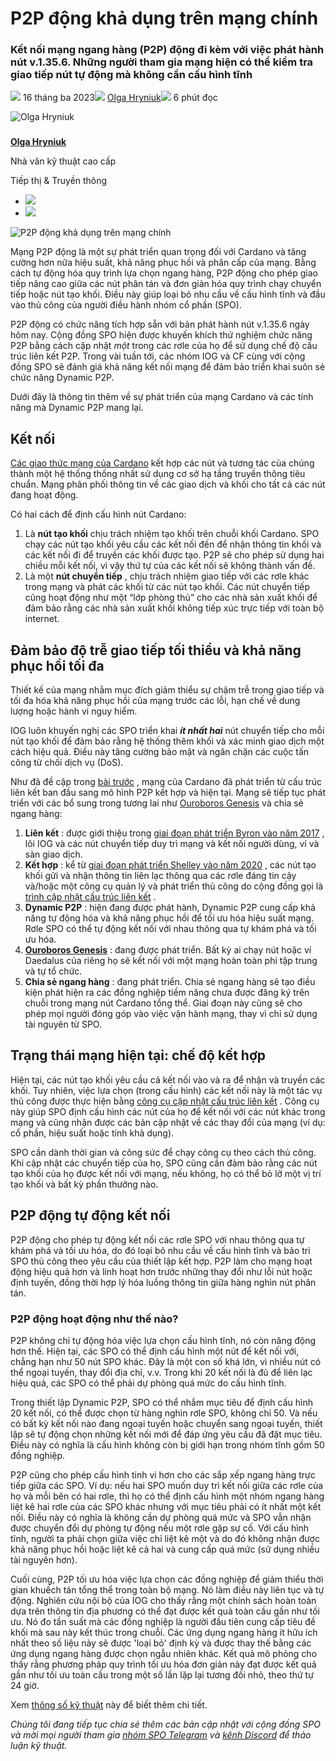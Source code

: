 # P2P động khả dụng trên mạng chính

### **Kết nối mạng ngang hàng (P2P) động đi kèm với việc phát hành nút v.1.35.6. Những người tham gia mạng hiện có thể kiểm tra giao tiếp nút tự động mà không cần cấu hình tĩnh**

![](img/2023-03-16-dynamic-p2p-is-coming-to-cardano.002.png) 16 tháng ba 2023![](img/2023-03-16-dynamic-p2p-is-coming-to-cardano.002.png) [Olga Hryniuk](/en/blog/authors/olga-hryniuk/page-1/)![](img/2023-03-16-dynamic-p2p-is-coming-to-cardano.003.png) 6 phút đọc

![Olga Hryniuk](img/2023-03-16-dynamic-p2p-is-coming-to-cardano.004.png)[](/en/blog/authors/olga-hryniuk/page-1/)

###

[**Olga Hryniuk**](/en/blog/authors/olga-hryniuk/page-1/)

Nhà văn kỹ thuật cao cấp

Tiếp thị &amp; Truyền thông

- ![](img/2023-03-16-dynamic-p2p-is-coming-to-cardano.005.png)[](https://www.linkedin.com/in/olga-hryniuk-1094a3160/ "LinkedIn")
- ![](img/2023-03-16-dynamic-p2p-is-coming-to-cardano.006.png)[](https://github.com/olgahryniuk "GitHub")

![P2P động khả dụng trên mạng chính](img/2023-03-16-dynamic-p2p-is-coming-to-cardano.007.jpeg)

Mạng P2P động là một sự phát triển quan trọng đối với Cardano và tăng cường hơn nữa hiệu suất, khả năng phục hồi và phân cấp của mạng. Bằng cách tự động hóa quy trình lựa chọn ngang hàng, P2P động cho phép giao tiếp nâng cao giữa các nút phân tán và đơn giản hóa quy trình chạy chuyển tiếp hoặc nút tạo khối. Điều này giúp loại bỏ nhu cầu về cấu hình tĩnh và đầu vào thủ công của người điều hành nhóm cổ phần (SPO).

P2P động có chức năng tích hợp sẵn với bản phát hành nút v.1.35.6 ngày hôm nay. Cộng đồng SPO hiện được khuyến khích thử nghiệm chức năng P2P bằng cách cập nhật *một* trong các rơle của họ để sử dụng chế độ cấu trúc liên kết P2P. Trong vài tuần tới, các nhóm IOG và CF cùng với cộng đồng SPO sẽ đánh giá khả năng kết nối mạng để đảm bảo triển khai suôn sẻ chức năng Dynamic P2P.

Dưới đây là thông tin thêm về sự phát triển của mạng Cardano và các tính năng mà Dynamic P2P mang lại.

## **Kết nối**

[Các giao thức mạng của Cardano](https://iohk.io/en/blog/posts/2021/04/06/boosting-network-decentralization-with-p2p/) kết hợp các nút và tương tác của chúng thành một hệ thống thống nhất sử dụng cơ sở hạ tầng truyền thông tiêu chuẩn. Mạng phân phối thông tin về các giao dịch và khối cho tất cả các nút đang hoạt động.

Có hai cách để định cấu hình nút Cardano:

1. Là **nút tạo khối** chịu trách nhiệm tạo khối trên chuỗi khối Cardano. SPO chạy các nút tạo khối yêu cầu các kết nối đến để nhận thông tin khối và các kết nối đi để truyền các khối được tạo. P2P sẽ cho phép sử dụng hai chiều mỗi kết nối, vì vậy thứ tự của các kết nối sẽ không thành vấn đề.
2. Là một **nút chuyển tiếp** , chịu trách nhiệm giao tiếp với các rơle khác trong mạng và phát các khối từ các nút tạo khối. Các nút chuyển tiếp cũng hoạt động như một “lớp phòng thủ” cho các nhà sản xuất khối để đảm bảo rằng các nhà sản xuất khối không tiếp xúc trực tiếp với toàn bộ internet.

## **Đảm bảo độ trễ giao tiếp tối thiểu và khả năng phục hồi tối đa**

Thiết kế của mạng nhằm mục đích giảm thiểu sự chậm trễ trong giao tiếp và tối đa hóa khả năng phục hồi của mạng trước các lỗi, hạn chế về dung lượng hoặc hành vi nguy hiểm.

IOG luôn khuyến nghị các SPO triển khai ***ít nhất hai*** nút chuyển tiếp cho mỗi nút tạo khối để đảm bảo rằng hệ thống thêm khối và xác minh giao dịch một cách hiệu quả. Điều này tăng cường bảo mật và ngăn chặn các cuộc tấn công từ chối dịch vụ (DoS).

Như đã đề cập trong [bài trước](https://iohk.io/en/blog/posts/2021/05/11/cardano-decentralization-continues/) , mạng của Cardano đã phát triển từ cấu trúc liên kết ban đầu sang mô hình P2P kết hợp và hiện tại. Mạng sẽ tiếp tục phát triển với các bổ sung trong tương lai như [Ouroboros Genesis](https://iohk.io/en/blog/posts/2023/02/09/ouroboros-genesis-enhanced-security-in-a-dynamic-environment/) và chia sẻ ngang hàng:

1. **Liên kết** : được giới thiệu trong [giai đoạn phát triển Byron vào năm 2017](https://www.essentialcardano.io/article/what-iog-has-delivered-for-cardano-byron-the-foundation-of-cardano) , lõi IOG và các nút chuyển tiếp duy trì mạng và kết nối người dùng, ví và sàn giao dịch.
2. **Kết hợp** : kể từ [giai đoạn phát triển Shelley vào năm 2020](https://www.essentialcardano.io/article/what-iog-has-delivered-for-cardano-shelley-decentralizing-the-blockchain) , các nút tạo khối gửi và nhận thông tin liên lạc thông qua các rơle đáng tin cậy và/hoặc một công cụ quản lý và phát triển thủ công do cộng đồng gọi là [trình cập nhật cấu trúc liên kết](https://github.com/cardano-community/guild-operators/blob/alpha/docs/Scripts/topologyupdater.md) .
3. **Dynamic P2P** : hiện đang được phát hành, Dynamic P2P cung cấp khả năng tự động hóa và khả năng phục hồi để tối ưu hóa hiệu suất mạng. Rơle SPO có thể tự động kết nối với nhau thông qua tự khám phá và tối ưu hóa.
4. [**Ouroboros Genesis**](https://iohk.io/en/blog/posts/2023/02/09/ouroboros-genesis-enhanced-security-in-a-dynamic-environment/) : đang được phát triển. Bất kỳ ai chạy nút hoặc ví Daedalus của riêng họ sẽ kết nối với một mạng hoàn toàn phi tập trung và tự tổ chức.
5. **Chia sẻ ngang hàng** : đang phát triển. Chia sẻ ngang hàng sẽ tạo điều kiện phát hiện ra các đồng nghiệp tiềm năng chưa được đăng ký trên chuỗi trong mạng nút Cardano tổng thể. Giai đoạn này cũng sẽ cho phép mọi người đóng góp vào việc vận hành mạng, thay vì chỉ sử dụng tài nguyên từ SPO.

## **Trạng thái mạng hiện tại: chế độ kết hợp**

Hiện tại, các nút tạo khối yêu cầu cả kết nối vào và ra để nhận và truyền các khối. Tuy nhiên, việc lựa chọn (trong cấu hình) các kết nối này là một tác vụ thủ công được thực hiện bằng [công cụ cập nhật cấu trúc liên kết](https://github.com/cardano-community/guild-operators/blob/alpha/docs/Scripts/topologyupdater.md) . Công cụ này giúp SPO định cấu hình các nút của họ để kết nối với các nút khác trong mạng và cũng nhận được các bản cập nhật về các thay đổi của mạng (ví dụ: cổ phần, hiệu suất hoặc tính khả dụng).

SPO cần dành thời gian và công sức để chạy công cụ theo cách thủ công. Khi cập nhật các chuyển tiếp của họ, SPO cũng cần đảm bảo rằng các nút tạo khối của họ được kết nối với mạng, nếu không, họ có thể bỏ lỡ một vị trí tạo khối và bất kỳ phần thưởng nào.

## **P2P động tự động kết nối**

P2P động cho phép tự động kết nối các rơle SPO với nhau thông qua tự khám phá và tối ưu hóa, do đó loại bỏ nhu cầu về cấu hình tĩnh và bảo trì SPO thủ công theo yêu cầu của thiết lập kết hợp. P2P làm cho mạng hoạt động hiệu quả hơn và linh hoạt hơn trước những thay đổi như lỗi nút hoặc định tuyến, đồng thời hợp lý hóa luồng thông tin giữa hàng nghìn nút phân tán.

### **P2P động hoạt động như thế nào?**

P2P không chỉ tự động hóa việc lựa chọn cấu hình tĩnh, nó còn năng động hơn thế. Hiện tại, các SPO có thể định cấu hình một nút để kết nối với, chẳng hạn như 50 nút SPO khác. Đây là một con số khá lớn, vì nhiều nút có thể ngoại tuyến, thay đổi địa chỉ, v.v. Trong khi 20 kết nối là đủ để liên lạc hiệu quả, các SPO có thể phải dự phòng quá mức do cấu hình tĩnh.

Trong thiết lập Dynamic P2P, SPO có thể nhắm mục tiêu để định cấu hình 20 kết nối, có thể được chọn từ hàng nghìn rơle SPO, không chỉ 50. Và nếu có bất kỳ kết nối nào đang ngoại tuyến hoặc chuyển sang ngoại tuyến, thiết lập sẽ tự động chọn những kết nối mới để đáp ứng yêu cầu đã đặt mục tiêu. Điều này có nghĩa là cấu hình không còn bị giới hạn trong nhóm tĩnh gồm 50 đồng nghiệp.

P2P cũng cho phép cấu hình tinh vi hơn cho các sắp xếp ngang hàng trực tiếp giữa các SPO. Ví dụ: nếu hai SPO muốn duy trì kết nối giữa các rơle của họ và mỗi bên có hai rơle, thì họ có thể định cấu hình một nhóm ngang hàng liệt kê hai rơle của các SPO khác nhưng với mục tiêu phải có ít nhất một kết nối. Điều này có nghĩa là không cần dự phòng quá mức và SPO vẫn nhận được chuyển đổi dự phòng tự động nếu một rơle gặp sự cố. Với cấu hình tĩnh, người ta phải chọn giữa việc chỉ liệt kê một và do đó không nhận được khả năng phục hồi hoặc liệt kê cả hai và cung cấp quá mức (sử dụng nhiều tài nguyên hơn).

Cuối cùng, P2P tối ưu hóa việc lựa chọn các đồng nghiệp để giảm thiểu thời gian khuếch tán tổng thể trong toàn bộ mạng. Nó làm điều này liên tục và tự động. Nghiên cứu nội bộ của IOG cho thấy rằng một chính sách hoàn toàn dựa trên thông tin địa phương có thể đạt được kết quả toàn cầu gần như tối ưu. Nó đo tần suất mà các đồng nghiệp là người đầu tiên cung cấp tiêu đề khối mà sau này kết thúc trong chuỗi. Các ứng dụng ngang hàng ít hữu ích nhất theo số liệu này sẽ được 'loại bỏ' định kỳ và được thay thế bằng các ứng dụng ngang hàng được chọn ngẫu nhiên khác. Kết quả mô phỏng cho thấy rằng phương pháp quy trình tối ưu hóa đơn giản này đạt được kết quả gần như tối ưu toàn cầu trong một số lần lặp lại tương đối nhỏ, theo thứ tự 24 giờ.

Xem [thông số kỹ thuật](https://input-output-hk.github.io/ouroboros-network/pdfs/network-spec/network-spec.pdf) này để biết thêm chi tiết.

 *Chúng tôi đang tiếp tục chia sẻ thêm các bản cập nhật với cộng đồng SPO và mời mọi người tham gia [nhóm SPO Telegram](https://t.me/SPOannouncements) và [kênh Discord](https://discord.com/invite/inputoutput) để thảo luận kỹ thuật.*
